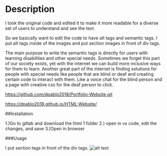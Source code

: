 # Description 
I took the original code and edited it to make it more readable for a diverse set of users to understand and see the text. 

So we basically want to edit the code to have alt tags and semantic tags. I put alt tags inside of the images and put section images in front of div tags.

The main purpose to write the semantic tags is directly for users with learning disabilities and other special needs. Sometimes we forget this part of our society exists, yet with the internet we can build more inclusive ways for them to learn. Another great part of the internet is finding solutions for people with special needs like people that are blind or deaf and creating certain code to interact with them. Like a voice chat for the blind person and a page with creative css for the deaf person to click.

https://github.com/dpablo2018/Portfolio-Website.git 

https://dpablo2018.github.io/HTML-Website/ 

##Installation 

1.)Go to gitlab and download the html 1 folder
2.) open in vs code, edit the changes, and save
3.)Open in browser

###Usage

I put section tags in front of the div tags.
![alt text](assets/images/screenshot.png)
